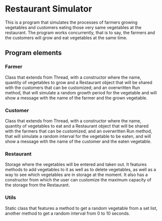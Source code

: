 # Restaurant Simulator
This is a program that simulates the processes of farmers growing vegetables and customers eating those very same vegetables at the restaurant. The program works concurrently, that is to say, the farmers and the customers will grow and eat vegetables at the same time.

## Program elements

### Farmer
Class that extends from Thread, with a constructor where the name, quantity of vegetables to grow and a Restaurant object that will be shared with the customers that can be customized; and an overwritten Run method, that will simulate a random growth period for the vegetable and will show a message with the name of the farmer and the grown vegetable.

### Customer
Class that extends from Thread, with a constructor where the name, quantity of vegetables to eat and a Restaurant object that will be shared with the farmers that can be customized; and an overwritten Run method, that will simulate a random interval for the vegetable to be eaten, and will show a message with the name of the customer and the eaten vegetable.

### Restaurant
Storage where the vegetables will be entered and taken out. It features methods to add vegetables to it as well as to delete vegetables, as well as a way to see which vegetables are in storage at the moment. It also has a constructor from which the user can customize the maximum capacity of the storage from the Restaurant.

### Utils
Static class that features a method to get a random vegetable from a set list, another method to get a random interval from 0 to 10 seconds.
